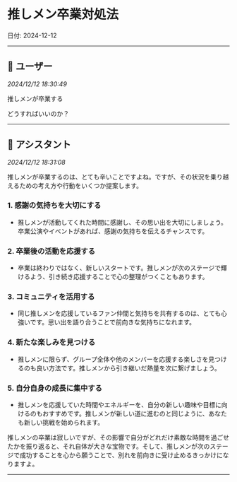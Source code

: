 # 推しメン卒業対処法

日付: 2024-12-12

---

## 👤 ユーザー
*2024/12/12 18:30:49*

推しメンが卒業する

どうすればいいのか？

---

## 🤖 アシスタント
*2024/12/12 18:31:08*

推しメンが卒業するのは、とても辛いことですよね。ですが、その状況を乗り越えるための考え方や行動をいくつか提案します。

### 1. **感謝の気持ちを大切にする**
   - 推しメンが活動してくれた時間に感謝し、その思い出を大切にしましょう。卒業公演やイベントがあれば、感謝の気持ちを伝えるチャンスです。

### 2. **卒業後の活動を応援する**
   - 卒業は終わりではなく、新しいスタートです。推しメンが次のステージで輝けるよう、引き続き応援することで心の整理がつくこともあります。

### 3. **コミュニティを活用する**
   - 同じ推しメンを応援しているファン仲間と気持ちを共有するのは、とても心強いです。思い出を語り合うことで前向きな気持ちになれます。

### 4. **新たな楽しみを見つける**
   - 推しメンに限らず、グループ全体や他のメンバーを応援する楽しさを見つけるのも良い方法です。推しメンから引き継いだ熱量を次に繋げましょう。

### 5. **自分自身の成長に集中する**
   - 推しメンを応援していた時間やエネルギーを、自分の新しい趣味や目標に向けるのもおすすめです。推しメンが新しい道に進むのと同じように、あなたも新しい挑戦を始められます。

推しメンの卒業は寂しいですが、その影響で自分がどれだけ素敵な時間を過ごせたかを振り返ると、それ自体が大きな宝物です。そして、推しメンが次のステージで成功することを心から願うことで、別れを前向きに受け止めるきっかけになりますよ。

---
